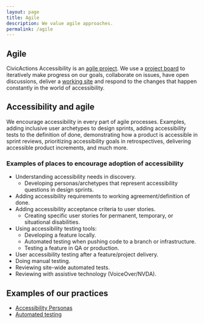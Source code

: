 ```yaml
---
layout: page
title: Agile
description: We value agile approaches.
permalink: /agile
---
```


## Agile
CivicActions Accessibility is an [agile project](http://agilemanifesto.org/). We use a [project board](https://github.com/CivicActions/accessibility/projects) to iteratively make progress on our goals, collaborate on issues, have open discussions, deliver a [working site](https://accessibility.civicactions.com/) and respond to the changes that happen constantly in the world of accessibility.

## Accessibility and agile
We encourage accessibility in every part of agile processes. Examples, adding inclusive user archetypes to design sprints, adding accessibility tests to the definition of done, demonstrating how a product is accessible in sprint reviews, prioritizing accessibility goals in retrospectives, delivering accessible product increments, and much more.

### Examples of places to encourage adoption of accessibility
* Understanding accessibility needs in discovery.
  * Developing personas/archetypes that represent accessibility questions in design sprints.
* Adding accessibility requirements to working agreement/definition of done.
* Adding accessibility acceptance criteria to user stories.
  * Creating specific user stories for permanent, temporary, or situational disabilities.
* Using accessibility testing tools:
  * Developing a feature locally.
  * Automated testing when pushing code to a branch or infrastructure.
  * Testing a feature in QA or production.
* User accessibility testing after a feature/project delivery.
* Doing manual testing.
* Reviewing site-wide automated tests.
* Reviewing with assistive technology (VoiceOver/NVDA).

## Examples of our practices
* [Accessibility Personas](https://github.com/mgifford/Personas)
* [Automated testing](/playbook/automated-testing#civicactions-approach)

